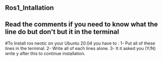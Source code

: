 ## Ros1_Intallation
## Read the comments if you need to know what the line do but don't but it in the terminal
#To Install ros neotic on your Ubuntu 20.04 you have to :
1- Put all of these lines in the terminal.
2- Write all of each lines alone.
3- It it asked you (Y/N) write y after this to continue installation.